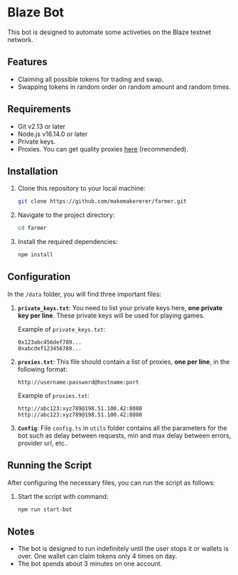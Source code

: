 # Blaze Bot

This bot is designed to automate some activeties on the Blaze testnet network.

## Features

- Claiming all possible tokens for trading and swap.
- Swapping tokens in random order on random amount and random times.

## Requirements

- Git v2.13 or later
- Node.js v16.14.0 or later
- Private keys.
- Proxies. You can get quality proxies [here](https://ca.internetspace.com.ua) (recommended).

## Installation

1. Clone this repository to your local machine:

    ```bash
    git clone https://github.com/makemakererer/farmer.git
    ```

2. Navigate to the project directory:

    ```bash
    cd farmer
    ```

3. Install the required dependencies:

    ```bash
    npm install
    ```

## Configuration

In the `/data` folder, you will find three important files:

1. **`private_keys.txt`**: You need to list your private keys here, **one private key per line**. These private keys will be used for playing games.

    Example of `private_keys.txt`:
    ```
    0x123abc456def789...
    0xabcdef123456789...
    ```

2. **`proxies.txt`**: This file should contain a list of proxies, **one per line**, in the following format:

    ```
    http://username:password@hostname:port
    ```

    Example of `proxies.txt`:
    ```
    http://abc123:xyz789@198.51.100.42:8080
    http://abc123:xyz789@198.51.100.42:8080
    ```

5. **`Config`**: File `config.ts` in `utils` folder contains all the parameters for the bot such as delay between requests, min and max delay between errors, provider url, etc..

## Running the Script

After configuring the necessary files, you can run the script as follows:

1. Start the script with command:

    ```bash
    npm run start-bot
    ```


## Notes

- The bot is designed to run indefinitely until the user stops it or wallets is over. One wallet can claim tokens only 4 times on day.
- The bot spends about 3 minutes on one account.


